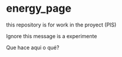 # energy_page
this repository is for work in the proyect (PIS)

Ignore this message is a experimente

Que hace aqui o qué?
 
